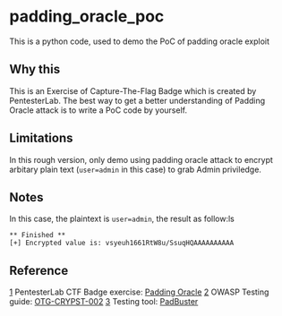 # padding_oracle_poc
This is a python code, used to demo the PoC of padding oracle exploit

## Why this
This is an Exercise of Capture-The-Flag Badge which is created by PentesterLab. The best way to get a better understanding of Padding Oracle attack is to write a PoC code by yourself.

## Limitations
In this rough version, only demo using padding oracle attack to encrypt arbitary plain text (`user=admin` in this case) to grab Admin priviledge.

## Notes
In this case, the plaintext is `user=admin`, the result as follow:ls

```
** Finished **
[+] Encrypted value is: vsyeuh1661RtW8u/SsuqHQAAAAAAAAAA
```



## Reference
[1] PentesterLab CTF Badge exercise: [Padding Oracle][1]
[2] OWASP Testing guide: [OTG-CRYPST-002][3]
[3] Testing tool: [PadBuster][2]



<!--- Reference -->

[1]: https://pentesterlab.com/exercises/padding_oracle/course							"Padding Oracle - PentesterLab"
[2]: https://github.com/GDSSecurity/PadBuster											"PadBuster"
[3]: https://www.owasp.org/index.php/Testing_for_Padding_Oracle_(OTG-CRYPST-002)		"OWASP Testing guide"
